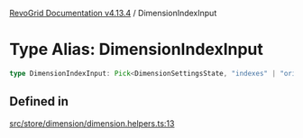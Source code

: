 [RevoGrid Documentation v4.13.4](README.md) / DimensionIndexInput

# Type Alias: DimensionIndexInput

```ts
type DimensionIndexInput: Pick<DimensionSettingsState, "indexes" | "originItemSize" | "indexToItem">;
```

## Defined in

[src/store/dimension/dimension.helpers.ts:13](https://github.com/revolist/revogrid/blob/325e86c31155d90566dec588c08b121b0ae7657a/src/store/dimension/dimension.helpers.ts#L13)
